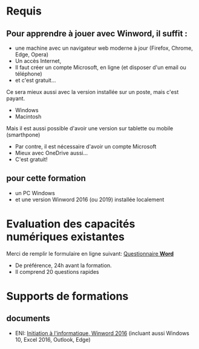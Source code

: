 # Requis
## Pour apprendre à jouer avec Winword, il suffit :
* une machine avec un navigateur web moderne à jour (Firefox, Chrome, Edge, Opera)
* Un accès Internet, 
* Il faut créer un compte Microsoft, en ligne (et disposer d'un email ou téléphone)
* et c'est gratuit...

Ce sera mieux aussi avec la version installée sur un poste, mais c'est payant.
* Windows
* Macintosh

Mais il est aussi possible d'avoir une version sur tablette ou mobile (smarthpone)
* Par contre, il est nécessaire d'avoir un compte Microsoft
* Mieux avec OneDrive aussi...
* C'est gratuit!

## pour cette formation
* un PC Windows 
* et une version Winword 2016 (ou 2019) installée localement

# Evaluation des capacités numériques existantes
Merci de remplir le formulaire en ligne suivant: [Questionnaire **Word**](https://forms.office.com/Pages/ResponsePage.aspx?id=k09IxleYD0Cqq_0bRF9fXRHyvkwKnSdCsfql1ulu4mJURDYzWTdITkExT1FXMjVPSElVQTZFSFVaSSQlQCN0PWcu)
* De préférence, 24h avant la formation.
* Il comprend 20 questions rapides

# Supports de formations
## documents
* ENI: [Initiation à l'informatique, Winword 2016](https://www.editions-eni.fr/supports-de-cours/support-de-cours/initiation-a-l-informatique-windows-10-word-2016-excel-2016-outlook-2016-et-microsoft-edge-9782409007835) (incluant aussi Windows 10, Excel 2016, Outlook, Edge)
